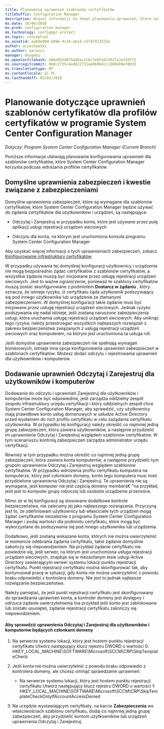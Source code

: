 ```yaml
---
title: Planowanie uprawnień szablonów certyfikatów
titleSuffix: Configuration Manager
description: Więcej informacji na temat planowania uprawnień, które należy skonfigurować szablony certyfikatów, które korzysta z programu System Center Configuration Manager.
ms.date: 10/06/2016
ms.prod: configuration-manager
ms.technology: configmgr-protect
ms.topic: conceptual
ms.assetid: eab0e09d-b09e-4c14-ab14-c5f87472522e
author: aczechowski
ms.author: aaroncz
manager: dougeby
ms.openlocfilehash: 44be093d079a06ac2cbc7e8fa82392fa3afd4f72
ms.sourcegitcommit: 0b0c2735c4ed822731ae069b4cc1380e89e78933
ms.translationtype: MT
ms.contentlocale: pl-PL
ms.lasthandoff: 05/03/2018
---
```

# <a name="planning-for-certificate-template-permissions-for-certificate-profiles-in-system-center-configuration-manager"></a>Planowanie dotyczące uprawnień szablonów certyfikatów dla profilów certyfikatów w programie System Center Configuration Manager

*Dotyczy: Program System Center Configuration Manager (Current Branch)*


Poniższe informacje ułatwiają planowanie konfigurowania uprawnień dla szablonów certyfikatów, które System Center Configuration Manager korzysta podczas wdrażania profilów certyfikatów.  

## <a name="default-security-permissions-and-considerations"></a>Domyślne uprawnienia zabezpieczeń i kwestie związane z zabezpieczeniami  
 Domyślne uprawnienia zabezpieczeń, które są wymagane dla szablonów certyfikatów, które System Center Configuration Manager będzie używać do żądania certyfikatów dla użytkowników i urządzeń, są następujące:  

-   Odczytaj i Zarejestruj w przypadku konta, które jest używane przez pulę aplikacji usługi rejestracji urządzeń sieciowych  

-   Odczytu dla konta, na którym jest uruchomiona konsola programu System Center Configuration Manager  

 Aby uzyskać więcej informacji o tych uprawnieniach zabezpieczeń, zobacz [Konfigurowanie infrastruktury certyfikatów](../deploy-use/certificate-infrastructure.md).  

 W przypadku używania tej domyślnej konfiguracji użytkownicy i urządzenia nie mogą bezpośrednio żądać certyfikatów z szablonów certyfikatów, a wszystkie żądania muszą być inicjowane przez usługę rejestracji urządzeń sieciowych. Jest to ważne ograniczenie, ponieważ te szablony certyfikatów muszą zostać skonfigurowane z podmiotem **Dostarcz w żądaniu** , który oznacza, że istnieje ryzyko, iż certyfikatu żąda użytkownik podszywający się pod innego użytkownika lub urządzenie ze złamanymi zabezpieczeniami. W domyślnej konfiguracji takie żądanie musi być inicjowane przez usługę rejestracji urządzeń sieciowych. Jednak ryzyko podszywania się nadal istnieje, jeśli zostaną naruszone zabezpieczenia usługi, która uruchamia usługę rejestracji urządzeń sieciowych. Aby uniknąć tego ryzyka, należy przestrzegać wszystkich najlepszych rozwiązań z zakresu bezpieczeństwa związanych z usługą rejestracji urządzeń sieciowych oraz komputerem, na którym jest uruchomiona ta usługa roli.  

 Jeśli domyślne uprawnienia zabezpieczeń nie spełniają wymagań biznesowych, istnieje inna opcja konfigurowania uprawnień zabezpieczeń w szablonach certyfikatów: Możesz dodać odczytu i rejestrowania uprawnień dla użytkowników i komputerów.  

## <a name="adding-read-and-enroll-permissions-for-users-and-computers"></a>Dodawanie uprawnień Odczytaj i Zarejestruj dla użytkowników i komputerów  
 Dodawanie do odczytu i uprawnień Zarejestruj dla użytkowników i komputerów może być odpowiednie, jeśli zarządza oddzielny zespół zespołu infrastruktury urzędu certyfikacji i który oddzielnych zespół chce System Center Configuration Manager, aby sprawdzić, czy użytkownicy mają prawidłowe konto usług domenowych w usłudze Active Directory przed wysłaniem do nich profilu certyfikatu w celu zażądania certyfikatu użytkownika. W przypadku tej konfiguracji należy określić co najmniej jedną grupę zabezpieczeń, która zawiera użytkowników, a następnie przydzielić im uprawnienia Odczytaj i Zarejestruj względem szablonów certyfikatów. W tym scenariuszu kontrolą zabezpieczeń zarządza administrator urzędu certyfikacji.  

 Również w tym przypadku można określić co najmniej jedną grupę zabezpieczeń, która zawiera konta komputerów, a następnie przydzielić tym grupom uprawnienia Odczytaj i Zarejestruj względem szablonów certyfikatów. W przypadku wdrożenia profilu certyfikatu komputera na komputerze, który jest członkiem domeny, konto tego komputera musi mieć przydzielone uprawnienia Odczytaj i Zarejestruj. Te uprawnienia nie są wymagane, jeśli komputer nie jest częścią domeny memberâ€ "na przykład, jeśli jest to komputer grupy roboczej lub osobiste urządzenie przenośne.  

 Mimo ze w tej konfiguracji są stosowane dodatkowe kontrole bezpieczeństwa, nie zalecamy jej jako najlepszego rozwiązania. Przyczyną jest to, że zdefiniowani użytkownicy lub właściciele tych urządzeń mogą żądać certyfikatów niezależnie z programu System Center Configuration Manager i podaj wartości dla podmiotu certyfikatu, które mogą być wykorzystane do podszywania się pod innego użytkownika lub urządzenia.  

 Dodatkowo, jeśli zostaną wskazane konta, których nie można uwierzytelnić w momencie odebrania żądania certyfikatu, takie żądanie domyślnie zakończy się niepowodzeniem. Na przykład żądanie certyfikatu nie powiedzie się, jeśli serwer, na którym jest uruchomiona usługa rejestracji urządzeń sieciowych, znajduje się w niezaufanym lesie usługi Active Directory zawierającym serwer systemu lokacji punktu rejestracji certyfikatu. Punkt rejestracji certyfikatu można skonfigurować tak, aby kontynuował pracę w sytuacji, gdy konta nie można uwierzytelnić z powodu braku odpowiedzi z kontrolera domeny. Nie jest to jednak najlepsze rozwiązanie bezpieczeństwa.  

 Należy pamiętać, że jeśli punkt rejestracji certyfikatu jest skonfigurowany do sprawdzania uprawnień konta, a kontroler domeny jest dostępny i odrzuca żądanie uwierzytelnienia (na przykład jeśli konto jest zablokowane lub zostało usunięte), żądanie rejestracji certyfikatu zakończy się niepowodzeniem.  

#### <a name="to-check-for-read-and-enroll-permissions-for-users-and-domain-member-computers"></a>Aby sprawdzić uprawnienia Odczytaj i Zarejestruj dla użytkowników i komputerów będących członkami domeny  

1.  Na serwerze systemu lokacji, który jest hostem punktu rejestracji certyfikatu Utwórz następujący klucz rejestru DWORD o wartości 0: HKEY_LOCAL_MACHINE\SOFTWARE\Microsoft\SCCM\CRP\SkipTemplateCheck  

2.  Jeśli konta nie można uwierzytelnić z powodu braku odpowiedzi z kontrolera domeny, ale chcesz ominąć sprawdzanie uprawnień:  

    -   Na serwerze systemu lokacji, który jest hostem punktu rejestracji certyfikatu Utwórz następujący klucz rejestru DWORD o wartości 1: HKEY_LOCAL_MACHINE\SOFTWARE\Microsoft\SCCM\CRP\SkipTemplateCheckOnlyIfAccountAccessDenied  

3.  Na urzędzie wystawiającym certyfikaty, na karcie **Zabezpieczenia** we właściwościach szablonu certyfikatu, dodaj co najmniej jedną grupę zabezpieczeń, aby przydzielić kontom użytkowników lub urządzeń uprawnienia Odczytaj i Zarejestruj.  
